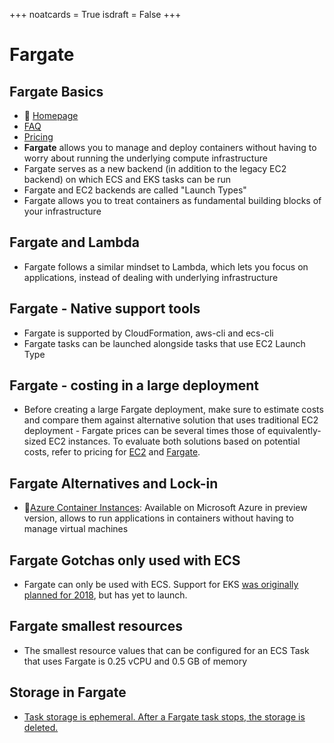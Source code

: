 +++
noatcards = True
isdraft = False
+++

# Fargate

## Fargate Basics
-	📒 [Homepage](https://aws.amazon.com/fargate/) 
-   [FAQ](https://aws.amazon.com/fargate/faqs/) 
-   [Pricing](https://aws.amazon.com/fargate/pricing/)
-   **Fargate** allows you to manage and deploy containers without having to worry about running the underlying compute infrastructure
-   Fargate serves as a new backend (in addition to the legacy EC2 backend) on which ECS and EKS tasks can be run
-   Fargate and EC2 backends are called "Launch Types"
-   Fargate allows you to treat containers as fundamental building blocks of your infrastructure

## Fargate and Lambda 
-   Fargate follows a similar mindset to Lambda, which lets you focus on applications, 
instead of dealing with underlying infrastructure

## Fargate - Native support tools
-   Fargate is supported by CloudFormation, aws-cli and ecs-cli
-   Fargate tasks can be launched alongside tasks that use EC2 Launch Type

## Fargate - costing in a large deployment
-   Before creating a large Fargate deployment, make sure to estimate costs and compare them against alternative solution that uses traditional EC2 deployment - 
Fargate prices can be several times those of equivalently-sized EC2 instances. 
To evaluate both solutions based on potential costs, refer to pricing for [EC2](https://aws.amazon.com/ec2/pricing/) and [Fargate](https://aws.amazon.com/fargate/pricing/).

## Fargate Alternatives and Lock-in
-   🚪[Azure Container Instances](https://azure.microsoft.com/en-us/services/container-instances/): Available on Microsoft Azure in preview version, allows to run applications in containers without having to manage virtual machines

## Fargate Gotchas only used with ECS
-    Fargate can only be used with ECS. Support for EKS [was originally planned for 2018](https://aws.amazon.com/blogs/aws/aws-fargate/), but has yet to launch.
## Fargate smallest resources
-   The smallest resource values that can be configured for an ECS Task that uses Fargate is 0.25 vCPU and 0.5 GB of memory
## Storage in Fargate
-   [Task storage is ephemeral. After a Fargate task stops, the storage is deleted.](https://docs.aws.amazon.com/AmazonECS/latest/developerguide/fargate-task-storage.html)
